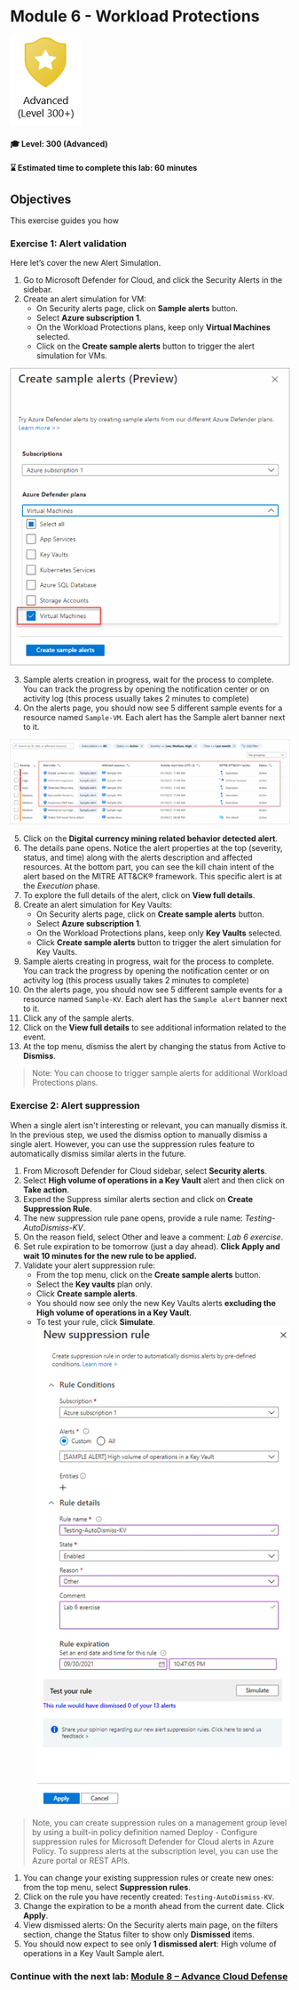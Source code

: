 # Module 6 - Workload Protections

<p align="left"><img src="../Images/asc-labs-advanced.gif?raw=true"></p>

#### 🎓 Level: 300 (Advanced)
#### ⌛ Estimated time to complete this lab: 60 minutes

## Objectives
This exercise guides you how

### Exercise 1: Alert validation

Here let’s cover the new Alert Simulation.

1.	Go to Microsoft Defender for Cloud, and click the Security Alerts in the sidebar.
2.	Create an alert simulation for VM:
    - On Security alerts page, click on **Sample alerts** button.
    - Select **Azure subscription 1**.
    - On the Workload Protections plans, keep only **Virtual Machines** selected.
    - Click on the **Create sample alerts** button to trigger the alert simulation for VMs.

![Create sample virtual machine security alerts](../Images/asc-create-sample-security-alerts-vm.gif?raw=true)

3.	Sample alerts creation in progress, wait for the process to complete. You can track the progress by opening the notification center or on activity log (this process usually takes 2 minutes to complete)
4.	On the alerts page, you should now see 5 different sample events for a resource named `Sample-VM`. Each alert has the Sample alert banner next to it.

![View sample virtual machine security alerts](../Images/asc-view-sample-security-alerts-vm.gif?raw=true)

5.	Click on the **Digital currency mining related behavior detected alert**.
6.	The details pane opens. Notice the alert properties at the top (severity, status, and time) along with the alerts description and affected resources. At the bottom part, you can see the kill chain intent of the alert based on the MITRE ATT&CK® framework. This specific alert is at the *Execution* phase.
7.	To explore the full details of the alert, click on **View full details**.
8.	Create an alert simulation for Key Vaults:
    - On Security alerts page, click on **Create sample alerts** button.
    - Select **Azure subscription 1**.
    - On the Workload Protections plans, keep only **Key Vaults** selected.
    - Click **Create sample alerts** button to trigger the alert simulation for Key Vaults.
9.	Sample alerts creating in progress, wait for the process to complete. You can track the progress by opening the notification center or on activity log (this process usually takes 2 minutes to complete)
10.	On the alerts page, you should now see 5 different sample events for a resource named `Sample-KV`. Each alert has the `Sample alert` banner next to it.
11.	Click any of the sample alerts.
12.	Click on the **View full details** to see additional information related to the event.
13.	At the top menu, dismiss the alert by changing the status from Active to **Dismiss**.

> Note: You can choose to trigger sample alerts for additional Workload Protections plans.

### Exercise 2: Alert suppression

When a single alert isn't interesting or relevant, you can manually dismiss it.
In the previous step, we used the dismiss option to manually dismiss a single alert. However, you can use the suppression rules feature to automatically dismiss similar alerts in the future.

1.	From Microsoft Defender for Cloud sidebar, select **Security alerts**.
2.	Select **High volume of operations in a Key Vault** alert and then click on **Take action**.
3.	Expend the Suppress similar alerts section and click on **Create Suppression Rule**.
4.	The new suppression rule pane opens, provide a rule name: *Testing-AutoDismiss-KV*.
5.	On the reason field, select Other and leave a comment: *Lab 6 exercise*.
6.	Set rule expiration to be tomorrow (just a day ahead). **Click Apply and wait 10 minutes for the new rule to be applied.**
7.	Validate your alert suppression rule:
    - From the top menu, click on the **Create sample alerts** button.
    - Select the **Key vaults** plan only.
    - Click **Create sample alerts**.
    - You should now see only the new Key Vaults alerts **excluding the High volume of operations in a Key Vault**.
    - To test your rule, click **Simulate**.
![](../Images/lab6suprule.gif?raw=true)


> Note, you can create suppression rules on a management group level by using a built-in policy definition named Deploy - Configure suppression rules for Microsoft Defender for Cloud alerts in Azure Policy. To suppress alerts at the subscription level, you can use the Azure portal or REST APIs.

1. You can change your existing suppression rules or create new ones: from the top menu, select **Suppression rules**. 
2. Click on the rule you have recently created: `Testing-AutoDismiss-KV`.
3.  Change the expiration to be a month ahead from the current date. Click **Apply**.
4.  View dismissed alerts: On the Security alerts main page, on the filters section, change the Status filter to show only **Dismissed** items.
5.  You should now expect to see only **1 dismissed alert**: High volume of operations in a Key Vault Sample alert.


### Continue with the next lab: [Module 8 – Advance Cloud Defense](../Modules/Module-8-Advance-Cloud-Defense.md)
